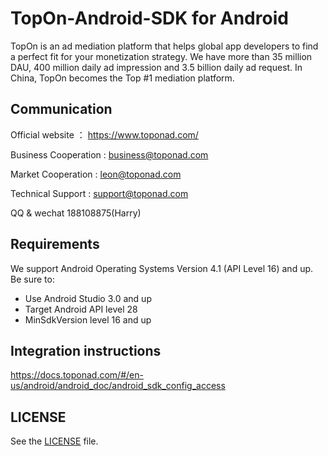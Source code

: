 # TopOn-Android-SDK for Android

TopOn is an ad mediation platform that helps global app developers to find a perfect fit for your monetization strategy.  We have more than 35 million DAU, 400 million daily ad impression and 3.5 billion daily ad request. In China, TopOn becomes the Top #1 mediation platform.


## Communication
Official website ： https://www.toponad.com/

Business Cooperation : business@toponad.com

Market Cooperation : leon@toponad.com

Technical Support : support@toponad.com

QQ & wechat 188108875(Harry)


## Requirements

We support Android Operating Systems Version 4.1 (API Level 16) and up. Be sure to:

- Use Android Studio 3.0 and up
- Target Android API level 28
- MinSdkVersion level 16 and up

## Integration instructions
https://docs.toponad.com/#/en-us/android/android_doc/android_sdk_config_access

## LICENSE

See the [LICENSE](LICENSE) file.
